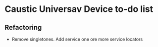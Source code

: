 Caustic Universav Device to-do list
===================================

## Refactoring
* Remove singletones. Add service one ore more service locators